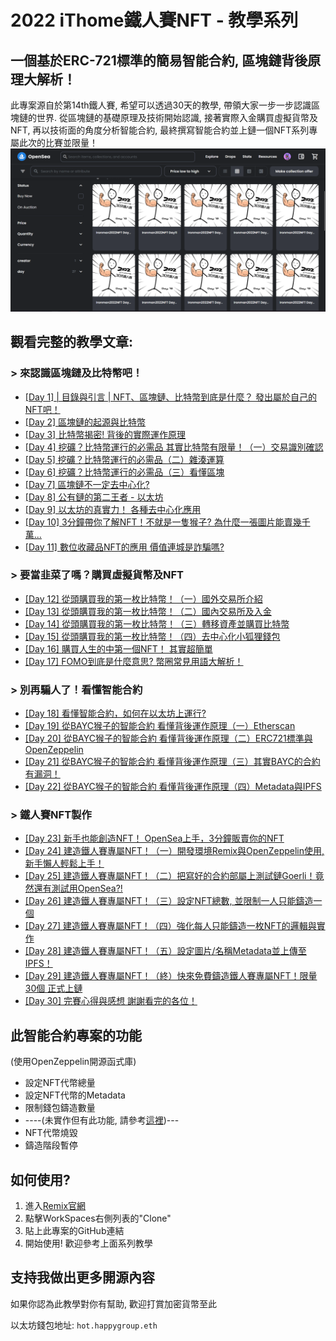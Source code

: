 # 2022 iThome鐵人賽NFT - 教學系列

## 一個基於ERC-721標準的簡易智能合約, 區塊鏈背後原理大解析！

此專案源自於第14th鐵人賽, 希望可以透過30天的教學, 帶領大家一步一步認識區塊鏈的世界. 從區塊鏈的基礎原理及技術開始認識,
接著實際入金購買虛擬貨幣及NFT, 再以技術面的角度分析智能合約, 最終撰寫智能合約並上鏈一個NFT系列專屬此次的比賽並限量！
![image](./readme_imgs/opensea.png)

## 觀看完整的教學文章:

### > 來認識區塊鏈及比特幣吧！

- [[Day 1] | 目錄與引言 | NFT、區塊鏈、比特幣到底是什麼？ 發出屬於自己的NFT吧！](https://ithelp.ithome.com.tw/articles/10290445)
- [[Day 2] 區塊鏈的起源與比特幣](https://ithelp.ithome.com.tw/articles/10290593)
- [[Day 3] 比特幣揭密! 背後的實際運作原理 ](https://ithelp.ithome.com.tw/articles/10291331)
- [[Day 4] 挖礦？比特幣運行的必需品 其實比特幣有限量！（一）交易識別確認](https://ithelp.ithome.com.tw/articles/10291411)
- [[Day 5] 挖礦？比特幣運行的必需品（二）雜湊運算 ](https://ithelp.ithome.com.tw/articles/10291678)
- [[Day 6] 挖礦？比特幣運行的必需品（三）看懂區塊](https://ithelp.ithome.com.tw/articles/10292097/)
- [[Day 7] 區塊鏈不一定去中心化?](https://ithelp.ithome.com.tw/articles/10292546/)
- [[Day 8] 公有鏈的第二王者 - 以太坊 ](https://ithelp.ithome.com.tw/articles/10293267)
- [[Day 9] 以太坊的真實力！ 各種去中心化應用](https://ithelp.ithome.com.tw/articles/10293450)
- [[Day 10] 3分鐘帶你了解NFT！不就是一隻猴子? 為什麼一張圖片能賣幾千萬...](https://ithelp.ithome.com.tw/articles/10294266/)
- [[Day 11] 數位收藏品NFT的應用 價值連城是詐騙嗎?](https://ithelp.ithome.com.tw/articles/10294799/)

### > 要當韭菜了嗎？購買虛擬貨幣及NFT

- [[Day 12] 從頭購買我的第一枚比特幣！（一）國外交易所介紹](https://ithelp.ithome.com.tw/articles/10296037/)
- [[Day 13] 從頭購買我的第一枚比特幣！（二）國內交易所及入金](https://ithelp.ithome.com.tw/articles/10296858)
- [[Day 14] 從頭購買我的第一枚比特幣！（三）轉移資產並購買比特幣](https://ithelp.ithome.com.tw/articles/10297630)
- [[Day 15] 從頭購買我的第一枚比特幣！（四）去中心化小狐狸錢包](https://ithelp.ithome.com.tw/articles/10298258)
- [[Day 16] 購買人生的中第一個NFT！ 其實超簡單](https://ithelp.ithome.com.tw/articles/10299145)
- [[Day 17] FOMO到底是什麼意思? 幣圈常見用語大解析！](https://ithelp.ithome.com.tw/articles/10299590/)

### > 別再騙人了！看懂智能合約

- [[Day 18] 看懂智能合約，如何在以太坊上運行? ](https://ithelp.ithome.com.tw/articles/10301198)
- [[Day 19] 從BAYC猴子的智能合約 看懂背後運作原理（一）Etherscan ](https://ithelp.ithome.com.tw/articles/10301987)
- [[Day 20] 從BAYC猴子的智能合約 看懂背後運作原理（二）ERC721標準與OpenZeppelin](https://ithelp.ithome.com.tw/articles/10302184/)
- [[Day 21] 從BAYC猴子的智能合約 看懂背後運作原理（三）其實BAYC的合約有漏洞！ ](https://ithelp.ithome.com.tw/articles/10303065)
- [[Day 22] 從BAYC猴子的智能合約 看懂背後運作原理（四）Metadata與IPFS](https://ithelp.ithome.com.tw/articles/10303704/)

### > 鐵人賽NFT製作

- [[Day 23] 新手也能創造NFT！ OpenSea上手，3分鐘販賣你的NFT](https://ithelp.ithome.com.tw/articles/10304479)
- [[Day 24] 建造鐵人賽專屬NFT！（一）開發環境Remix與OpenZeppelin使用, 新手懶人輕鬆上手！](https://ithelp.ithome.com.tw/articles/10304855)
- [[Day 25] 建造鐵人賽專屬NFT！（二）把寫好的合約部屬上測試鏈Goerli！竟然還有測試用OpenSea?!](https://ithelp.ithome.com.tw/articles/10305330)
- [[Day 26] 建造鐵人賽專屬NFT！（三）設定NFT總數, 並限制一人只能鑄造一個](https://ithelp.ithome.com.tw/articles/10305417)
- [[Day 27] 建造鐵人賽專屬NFT！（四）強化每人只能鑄造一枚NFT的邏輯與實作 ](https://ithelp.ithome.com.tw/articles/10305511)
- [[Day 28] 建造鐵人賽專屬NFT！（五）設定圖片/名稱Metadata並上傳至IPFS！ ](https://ithelp.ithome.com.tw/articles/10306474)
- [[Day 29] 建造鐵人賽專屬NFT！（終）快來免費鑄造鐵人賽專屬NFT！限量30個 正式上鏈](https://ithelp.ithome.com.tw/articles/10307778)
- [[Day 30] 完賽心得與感想 謝謝看完的各位！](https://ithelp.ithome.com.tw/articles/10308091)

## 此智能合約專案的功能

(使用OpenZeppelin開源函式庫)

* 設定NFT代幣總量
* 設定NFT代幣的Metadata
* 限制錢包鑄造數量
* ----(未實作但有此功能, 請參考[這裡](https://ithelp.ithome.com.tw/articles/10304855))---
* NFT代幣燒毀
* 鑄造階段暫停

## 如何使用?

1. 進入[Remix官網](https://remix.ethereum.org)
2. 點擊WorkSpaces右側列表的"Clone"
3. 貼上此專案的GitHub連結
4. 開始使用! 歡迎參考上面系列教學

## 支持我做出更多開源內容

如果你認為此教學對你有幫助, 歡迎打賞加密貨幣至此

以太坊錢包地址: `hot.happygroup.eth`